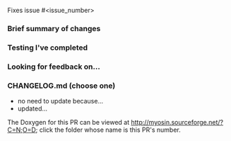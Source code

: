 Fixes issue #<issue_number>

### Brief summary of changes

### Testing I've completed

### Looking for feedback on...

### CHANGELOG.md (choose one)

- no need to update because...
- updated...

The Doxygen for this PR can be viewed at http://myosin.sourceforge.net/?C=N;O=D; click the folder whose name is this PR's number.
